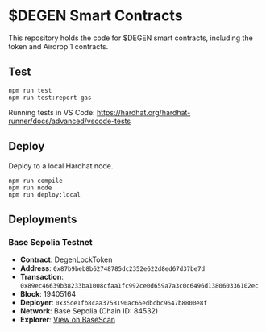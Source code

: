 # $DEGEN Smart Contracts

This repository holds the code for $DEGEN smart contracts, including the token and Airdrop 1 contracts.

## Test

```shell
npm run test
npm run test:report-gas
```

Running tests in VS Code: https://hardhat.org/hardhat-runner/docs/advanced/vscode-tests

## Deploy

Deploy to a local Hardhat node.

```shell
npm run compile
npm run node
npm run deploy:local
```

## Deployments

### Base Sepolia Testnet

- **Contract**: DegenLockToken
- **Address**: `0x87b9beb8b62748785dc2352e622d8ed67d37be7d`
- **Transaction**: `0x89ec46639b38233ba1008cfaa1fc992ce0d659a7a3c0c6496d138060336102ec`
- **Block**: 19405164
- **Deployer**: `0x35ce1fb8caa3758190ac65edbcbc9647b8800e8f`
- **Network**: Base Sepolia (Chain ID: 84532)
- **Explorer**: [View on BaseScan](https://sepolia.basescan.org/address/0x87b9beb8b62748785dc2352e622d8ed67d37be7d)
